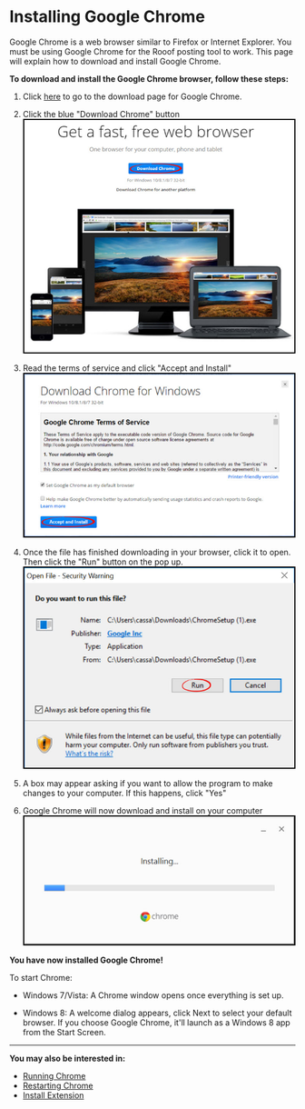 # Installing Google Chrome
Google Chrome is a web browser similar to Firefox or Internet Explorer. You must be using Google Chrome for the Rooof posting tool to work. This page will explain how to download and install Google Chrome.

**To download and install the Google Chrome browser, follow these steps:**

1. Click [here](https://www.google.com/chrome/browser/desktop/index.html) to go to the download page for Google Chrome.
2. Click the blue "Download Chrome" button
![](chrome17.jpg)

3. Read the terms of service and click "Accept and Install"
![](chrome18.jpg)

4. Once the file has finished downloading in your browser, click it to open. Then click the "Run" button on the pop up.
![](chrome19.jpg)

5. A box may appear asking if you want to allow the program to make changes to your computer. If this happens, click "Yes"
6. Google Chrome will now download and install on your computer
![](chrome20.jpg)

**You have now installed Google Chrome!**

To start Chrome:
* Windows 7/Vista: A Chrome window opens once everything is set up.

* Windows 8: A welcome dialog appears, click Next to select your default browser. If you choose Google Chrome, it'll launch as a Windows 8 app from the Start Screen.

---
**You may also be interested in:**
- [Running Chrome](http://docs.rooof.com/runningchrome_md.html)
- [Restarting Chrome](http://docs.rooof.com/restartingchrome_md.html)
- [Install Extension](http://docs.rooof.com/installchrome_extension_md.html)
